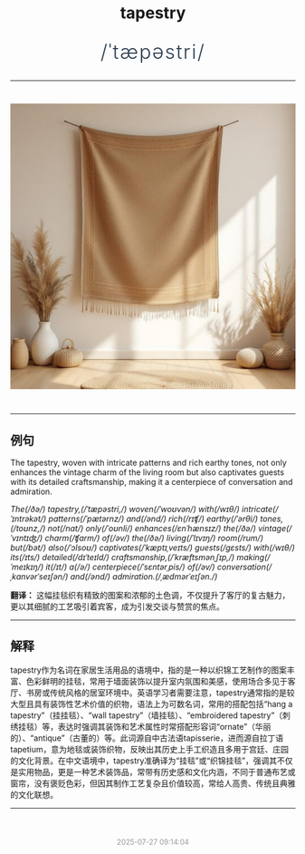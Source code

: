 <div align="center">

# tapestry

<div style="margin: 30px 0;">
<h1 style="font-size: 2.5em; font-weight: 300; letter-spacing: 2px; margin: 0; color: #2c3e50;">
/ˈtæpəstri/
</h1>
</div>

</div>

---

<div align="center" style="margin: 40px 0;">

![tapestry](images/tapestry.png)

</div>

---

## 例句

The tapestry, woven with intricate patterns and rich earthy tones, not only enhances the vintage charm of the living room but also captivates guests with its detailed craftsmanship, making it a centerpiece of conversation and admiration.

*The(/ðə/) tapestry,(/ˈtæpəstri,/) woven(/ˈwoʊvən/) with(/wɪθ/) intricate(/ˈɪntrəkət/) patterns(/ˈpætərnz/) and(/ənd/) rich(/rɪʧ/) earthy(/ˈərθi/) tones,(/toʊnz,/) not(/nɑt/) only(/ˈoʊnli/) enhances(/ɛnˈhænsɪz/) the(/ðə/) vintage(/ˈvɪntɪʤ/) charm(/ʧɑrm/) of(/əv/) the(/ðə/) living(/ˈlɪvɪŋ/) room(/rum/) but(/bət/) also(/ˈɔlsoʊ/) captivates(/ˈkæptɪˌveɪts/) guests(/gɛsts/) with(/wɪθ/) its(/ɪts/) detailed(/dɪˈteɪld/) craftsmanship,(/ˈkræftsmənˌʃɪp,/) making(/ˈmeɪkɪŋ/) it(/ɪt/) a(/ə/) centerpiece(/ˈsɛntərˌpis/) of(/əv/) conversation(/ˌkɑnvərˈseɪʃən/) and(/ənd/) admiration.(/ˌædmərˈeɪʃən./)*

**翻译：** 这幅挂毯织有精致的图案和浓郁的土色调，不仅提升了客厅的复古魅力，更以其细腻的工艺吸引着宾客，成为引发交谈与赞赏的焦点。

---

## 解释

tapestry作为名词在家居生活用品的语境中，指的是一种以织锦工艺制作的图案丰富、色彩鲜明的挂毯，常用于墙面装饰以提升室内氛围和美感，使用场合多见于客厅、书房或传统风格的居室环境中。英语学习者需要注意，tapestry通常指的是较大型且具有装饰性艺术价值的织物，语法上为可数名词，常用的搭配包括“hang a tapestry”（挂挂毯）、“wall tapestry”（墙挂毯）、“embroidered tapestry”（刺绣挂毯）等，表达时强调其装饰和艺术属性时常搭配形容词“ornate”（华丽的）、“antique”（古董的）等。此词源自中古法语tapisserie，进而源自拉丁语tapetium，意为地毯或装饰织物，反映出其历史上手工织造且多用于宫廷、庄园的文化背景。在中文语境中，tapestry准确译为“挂毯”或“织锦挂毯”，强调其不仅是实用物品，更是一种艺术装饰品，常带有历史感和文化内涵，不同于普通布艺或窗帘，没有褒贬色彩，但因其制作工艺复杂且价值较高，常给人高贵、传统且典雅的文化联想。


---

<div align="center" style="margin-top: 50px;">
<small style="color: #999; font-size: 0.9em;">2025-07-27 09:14:04</small>
</div>
